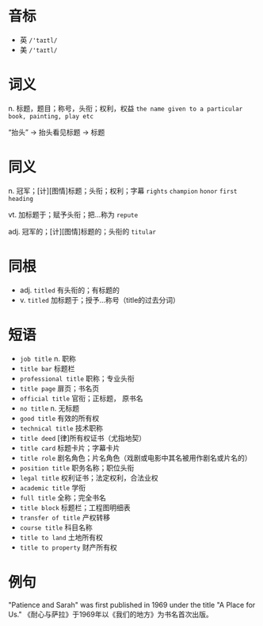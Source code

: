 # 音标

- 英 `/'taɪtl/`
- 美 `/'taɪtl/`

# 词义

n. 标题，题目；称号，头衔；权利，权益
`the name given to a particular book, painting, play etc`



“抬头” → 抬头看见标题 → 标题

# 同义

n. 冠军；[计][图情]标题；头衔；权利；字幕
`rights` `champion` `honor` `first` `heading`

vt. 加标题于；赋予头衔；把…称为
`repute`

adj. 冠军的；[计][图情]标题的；头衔的
`titular`

# 同根

- adj. `titled` 有头衔的；有标题的
- v. `titled` 加标题于；授予…称号（title的过去分词）

# 短语

- `job title` n. 职称
- `title bar` 标题栏
- `professional title` 职称；专业头衔
- `title page` 扉页；书名页
- `official title` 官衔；正标题， 原书名
- `no title` n. 无标题
- `good title` 有效的所有权
- `technical title` 技术职称
- `title deed` [律]所有权证书（尤指地契）
- `title card` 标题卡片；字幕卡片
- `title role` 剧名角色；片名角色（戏剧或电影中其名被用作剧名或片名的）
- `position title` 职务名称；职位头衔
- `legal title` 权利证书；法定权利，合法业权
- `academic title` 学衔
- `full title` 全称；完全书名
- `title block` 标题栏；工程图明细表
- `transfer of title` 产权转移
- `course title` 科目名称
- `title to land` 土地所有权
- `title to property` 财产所有权

# 例句

"Patience and Sarah" was first published in 1969 under the title "A Place for Us."
《耐心与萨拉》于1969年以《我们的地方》为书名首次出版。


